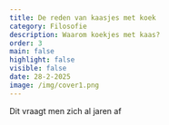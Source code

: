 ```yaml
---
title: De reden van kaasjes met koek
category: Filosofie
description: Waarom koekjes met kaas?
order: 3
main: false
highlight: false
visible: false
date: 28-2-2025
image: /img/cover1.png
---
```


Dit vraagt men zich al jaren af
